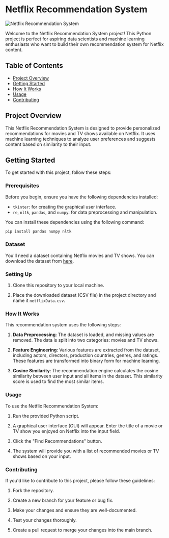 # Netflix Recommendation System

![Netflix Recommendation System](https://img.shields.io/badge/Python-3.6%20%7C%203.7%20%7C%203.8%20%7C%203.9%20%7C%203.10-blue)

Welcome to the Netflix Recommendation System project! This Python project is perfect for aspiring data scientists and machine learning enthusiasts who want to build their own recommendation system for Netflix content.

## Table of Contents
- [Project Overview](#project-overview)
- [Getting Started](#getting-started)
- [How It Works](#how-it-works)
- [Usage](#usage)
- [Contributing](#contributing)

## Project Overview

This Netflix Recommendation System is designed to provide personalized recommendations for movies and TV shows available on Netflix. It uses machine learning techniques to analyze user preferences and suggests content based on similarity to their input.

## Getting Started

To get started with this project, follow these steps:

### Prerequisites

Before you begin, ensure you have the following dependencies installed:

- `tkinter`: for creating the graphical user interface.
- `re`, `nltk`, `pandas`, and `numpy`: for data preprocessing and manipulation.

You can install these dependencies using the following command:

```bash
pip install pandas numpy nltk
```
### Dataset
You'll need a dataset containing Netflix movies and TV shows. You can download the dataset from [here](#https://www.kaggle.com/datasets/satpreetmakhija/netflix-movies-and-tv-shows-2021?resource=download).

### Setting Up
1. Clone this repository to your local machine.

2. Place the downloaded dataset (CSV file) in the project directory and name it `netflixData.csv`.

### How It Works
This recommendation system uses the following steps:

1. **Data Preprocessing**: The dataset is loaded, and missing values are removed. The data is split into two categories: movies and TV shows.

2. **Feature Engineering**: Various features are extracted from the dataset, including actors, directors, production countries, genres, and ratings. These features are transformed into binary form for machine learning.

3. **Cosine Similarity**: The recommendation engine calculates the cosine similarity between user input and all items in the dataset. This similarity score is used to find the most similar items.

### Usage
To use the Netflix Recommendation System:

1. Run the provided Python script.

2. A graphical user interface (GUI) will appear. Enter the title of a movie or TV show you enjoyed on Netflix into the input field.

3. Click the "Find Recommendations" button.

4. The system will provide you with a list of recommended movies or TV shows based on your input.

### Contributing
If you'd like to contribute to this project, please follow these guidelines:

1. Fork the repository.

2. Create a new branch for your feature or bug fix.

3. Make your changes and ensure they are well-documented.

4. Test your changes thoroughly.

5. Create a pull request to merge your changes into the main branch.